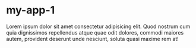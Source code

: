 # my-app-1


Lorem ipsum dolor sit amet consectetur adipisicing elit. Quod nostrum cum quia dignissimos repellendus atque quae odit dolores, commodi maiores autem, provident deserunt unde nesciunt, soluta quasi maxime rem at!